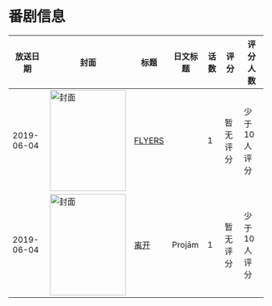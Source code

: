 # 番剧信息

|放送日期|封面|标题|日文标题|话数|评分|评分人数|
|---|---|---|---|---|---|---|
|2019-06-04|<img src="//lain.bgm.tv/pic/cover/c/b9/8d/325807_vNgL8.jpg" alt="封面" style="width:150px;height:200px;object-fit:cover;">|[FLYERS](https://bangumi.tv/subject/325807)||1|暂无评分|少于10人评分|
|2019-06-04|<img src="//lain.bgm.tv/pic/cover/c/ba/45/434166_3Di8Y.jpg" alt="封面" style="width:150px;height:200px;object-fit:cover;">|[离开](https://bangumi.tv/subject/434166)|Projām|1|暂无评分|少于10人评分|
